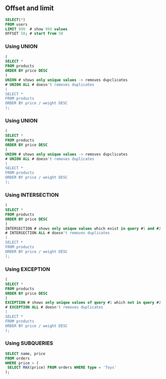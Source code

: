 ## Offset and limit

 ```sql
SELECT(*)
FROM users
LIMIT 999  # show 999 values 
OFFSET 50; # start from 50
```

### Using UNION
```sql
(
SELECT *
FROM products
ORDER BY price DESC
)
UNION # shows only unique values -> removes dupclicates
# UNION ALL # doesn't removes duplicates
(
SELECT *
FROM products
ORDER BY price / weight DESC
);
```

### Using UNION
```sql
(
SELECT *
FROM products
ORDER BY price DESC
)
UNION # shows only unique values -> removes dupclicates
# UNION ALL # doesn't removes duplicates
(
SELECT *
FROM products
ORDER BY price / weight DESC
);
```

### Using INTERSECTION
```sql
(
SELECT *
FROM products
ORDER BY price DESC
)
INTERSECTION # shows only unique values which exist in query #1 and #2
# INTERSECTION ALL # doesn't removes duplicates
(
SELECT *
FROM products
ORDER BY price / weight DESC
);
```

### Using EXCEPTION
```sql
(
SELECT *
FROM products
ORDER BY price DESC
)
EXCEPTION # shows only unique values of query #1 which not in query #2
# EXCEPTION ALL # doesn't removes duplicates
(
SELECT *
FROM products
ORDER BY price / weight DESC
);
```

### Using SUBQUERIES
```sql
SELECT name, price
FROM orders
WHERE price > (
 SELECT MAX(price) FROM orders WHERE type = 'Toys'
);
```
